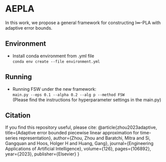 # AEPLA
In this work, we propose a general framework for constructing l∞-PLA with adaptive error bounds.
## Environment
* Install conda environment from .yml file  
`conda env create --file environment.yml`
## Running
* Running FSW under the new framework:  
`main.py --eps 0.1 --alpha 0.2 --alg p --method FSW`  
(Please find the instructions for hyperparameter settings in the main.py)
## Citation
If you find this repository useful, please cite:
@article{zhou2023adaptive,
  title={Adaptive error bounded piecewise linear approximation for time-series representation},
  author={Zhou, Zhou and Baratchi, Mitra and Si, Gangquan and Hoos, Holger H and Huang, Gang},
  journal={Engineering Applications of Artificial Intelligence},
  volume={126},
  pages={106892},
  year={2023},
  publisher={Elsevier}
}
